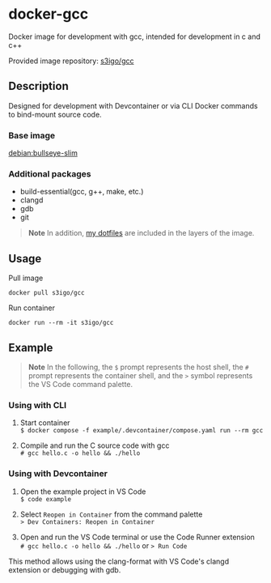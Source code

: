 # docker-gcc

Docker image for development with gcc, intended for development in c and c++

Provided image repository: [s3igo/gcc](https://hub.docker.com/r/s3igo/gcc)

## Description

Designed for development with Devcontainer or via CLI Docker commands to bind-mount source code.

### Base image

[debian:bullseye-slim](https://hub.docker.com/_/debian)

### Additional packages

- build-essential(gcc, g++, make, etc.)
- clangd
- gdb
- git

> **Note**
> In addition, [my dotfiles](https://github.com/s3igo/dotfiles) are included in the layers of the image.

## Usage

Pull image

```shell
docker pull s3igo/gcc
```

Run container

```shell
docker run --rm -it s3igo/gcc
```

## Example

> **Note**
> In the following, the `$` prompt represents the host shell,
> the `#` prompt represents the container shell,
> and the `>` symbol represents the VS Code command palette.

### Using with CLI

1. Start container  
`$ docker compose -f example/.devcontainer/compose.yaml run --rm gcc`

2. Compile and run the C source code with gcc  
`# gcc hello.c -o hello && ./hello`

### Using with Devcontainer

1. Open the example project in VS Code  
`$ code example`

2. Select `Reopen in Container` from the command palette  
`> Dev Containers: Reopen in Container`

3. Open and run the VS Code terminal or use the Code Runner extension  
`# gcc hello.c -o hello && ./hello` or `> Run Code`

This method allows using the clang-format with VS Code's clangd extension or debugging with gdb.
